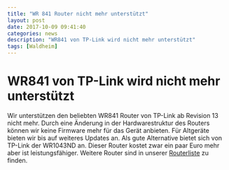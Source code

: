 ```yaml
---
title: "WR 841 Router nicht mehr unterstützt"
layout: post
date: 2017-10-09 09:41:40
categories: news
description: "WR841 von TP-Link wird nicht mehr unterstützt"
tags: [Waldheim]
---
```


# WR841 von TP-Link wird nicht mehr unterstützt

Wir unterstützen den beliebten WR841 Router von TP-Link ab Revision 13 nicht mehr.
Durch eine Änderung in der Hardwarestruktur des Routers können wir keine Firmware mehr für das Gerät anbieten.
Für Altgeräte bieten wir bis auf weiteres Updates an.
Als gute Alternative bietet sich von TP-Link der WR1043ND an. Dieser Router kostet zwar ein paar Euro mehr aber ist
leistungsfähiger. Weitere Router sind in unserer [Routerliste](/mitmachen) zu finden.
